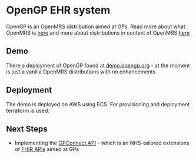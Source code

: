 # OpenGP EHR system
OpenGP is an OpenMRS distribution aimed at GPs. Read more about what OpenMRS is [here](https://openmrs.org) and more about distributions in 
context of OpenMRS [here](https://wiki.openmrs.org/display/docs/OpenMRS+Distributions)

## Demo
There a deployment of OpenGP found at [demo.opengp.org](http://demo.opengp.org) - at the moment is just a vanilla OpenMRS distributions
with no enhancements

## Deployment
The demo is deployed on AWS using ECS. For provisioning and deployment terraform is used.

## Next Steps
* Implementing the [GPConnect API](https://digital.nhs.uk/services/gp-connect) - which is an NHS-tailored extensions of [FHIR APIs](https://digital.nhs.uk/services/fhir-apis) aimed at GPs
